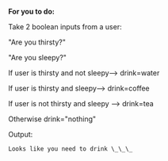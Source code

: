 **For you to do:**

Take 2 boolean inputs from a user:



"Are you thirsty?"

"Are you sleepy?"

If user is thirsty and not sleepy--> drink=water

If user is thirsty and sleepy--> drink=coffee

If user is not thirsty and sleepy --> drink=tea

Otherwise drink="nothing"

Output:
```
Looks like you need to drink \_\_\_
```

